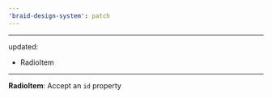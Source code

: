 ```yaml
---
'braid-design-system': patch
---
```


---
updated:
  - RadioItem
---

**RadioItem**: Accept an `id` property
